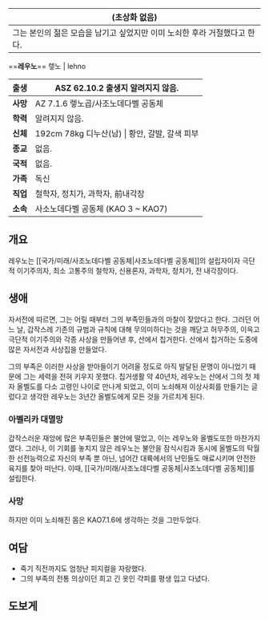 | (초상화 없음)                                   |
| ------------------------------------------ |
| 그는 본인의 젊은 모습을 남기고 싶었지만 이미 노쇠한 후라 거절했다고 한다. |

==**레우노**==
렣노 | lehno

| 출생     | ASZ 62.10.2 출생지 알려지지 않음.           |
| ------ | ---------------------------------- |
| **사망** | AZ 7.1.6 렣노곱/사조노데다벨 공동체            |
| **학력** | 알려지지 않음.                           |
| **신체** | 192cm 78kg 디누산(남) \| 황안, 갈발, 갈색 피부 |
| **종교** | 없음.                                |
| **국적** | 없음.                                |
| **가족** | 독신                                 |
| **직업** | 철학자, 정치가, 과학자, 前내각장                |
| **소속** | 사소노데다벨 공동체 (KAO 3 ~ KAO7)          |


## 개요
레우노는 [[국가/미래/사조노데다벨 공동체|사조노데다벨 공동체]]의 설립자이자 극단적 이기주의자, 최소 고통주의 철학자, 신용론자, 과학자, 정치가, 전 내각장이다.
## 생애
자서전에 따르면, 그는 어릴 때부터 그의 부족민들과의 마찰이 잦았다고 한다. 그러던 어느 날, 갑작스레 기존의 규범과 규칙에 대해 무의미하다는 것을 깨닫고 허무주의, 이윽고 극단적 이기주의와 각종 사상을 만들어낸 후, 산에서 칩거한다. 산에서 칩거하는 도중에 많은 자서전과 사상집을 만들었다. 

그의 부족은 이러한 사상을 받아들이기 어려울 정도로 아직 발달된 문명이 아니었기 때문에 그는 세력을 전혀 키우지 못했다. 칩거생활 약 40년차, 레우노는 산에서 그의 첫 제자 올벨도를 다소 고령인 나이로 만나게 되었고, 이미 노쇠해져 이상사회를 만들기는 글렀다고 생각한 레우노는 3년간 올벨도에게 모든 것을 가르치게 된다. 
### 아벨리카 대멸망
갑작스러운 재앙에 많은 부족민들은 불안에 떨었고, 이는 레우노와 올벨도또한 마찬가지였다. 그러나, 이 기회를 놓치지 않은 레우노는 불안을 잠식시킴과 동시에 올벨도의 탁월한 선전능력으로 자신의 부족 뿐 아닌, 넘어간 대륙에서의 난민들도 매료시키며 안전한 육지를 찾아 떠난다. 이때, [[국가/미래/사조노데다벨 공동체|사조노데다벨 공동체]]를 설립한다. 

### 사망
하지만 이미 노쇠해진 몸은 KAO7.1.6에 생각하는 것을 그만두었다.  

## 여담
- 죽기 직전까지도 엄청난 피지컬을 자랑했다.
- 그의 부족의 전통 의상이던 희고 긴 옷인 갹피를 평생 입고 다녔다.
## 도보게